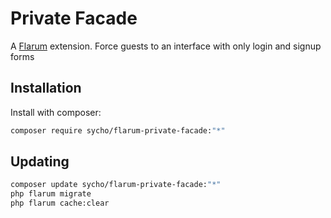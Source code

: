 # Private Facade

A [Flarum](http://flarum.org) extension. Force guests to an interface with only login and signup forms

## Installation

Install with composer:

```sh
composer require sycho/flarum-private-facade:"*"
```

## Updating

```sh
composer update sycho/flarum-private-facade:"*"
php flarum migrate
php flarum cache:clear
```
